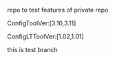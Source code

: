 repo to test features of private repo

ConfigToolVer:[3.10,3.11]

ConfigLTToolVer:[1.02,1.01]

this is test branch
